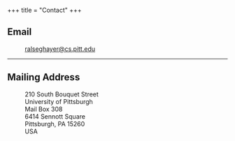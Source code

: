 +++
title = "Contact"
+++
<style>
    .tab {
        display: inline-block;
        margin-left: 40px;
    }
</style>

## Email
<span class="tab"></span>[ralseghayer@cs.pitt.edu](mailto:ralseghayer@cs.pitt.edu)

---

## Mailing Address
<span class="tab"></span>210 South Bouquet Street</br>
<span class="tab"></span>University of Pittsburgh</br>
<span class="tab"></span>Mail Box 308</br>
<span class="tab"></span>6414 Sennott Square</br>
<span class="tab"></span>Pittsburgh, PA 15260</br>
<span class="tab"></span>USA